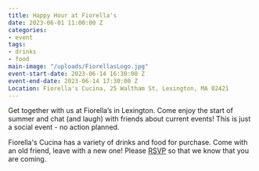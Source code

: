 ```yaml
---
title: Happy Hour at Fiorella's
date: 2023-06-01 11:00:00 Z
categories:
- event
tags:
- drinks
- food
main-image: "/uploads/FiorellasLogo.jpg"
event-start-date: 2023-06-14 16:30:00 Z
event-end-date: 2023-06-14 17:30:00 Z
Location: Fiorella's Cucina, 25 Waltham St, Lexington, MA 02421
---
```


Get together with us at Fiorella’s in Lexington. Come enjoy the start of summer and chat (and laugh) with friends about current events! This is just a social event - no action planned.

Fiorella's Cucina has a variety of drinks and food for purchase. Come with an old friend, leave with a new one! Please [RSVP](https://www.mobilize.us/indivisiblelab/event/566016/) so that we know that you are coming. 